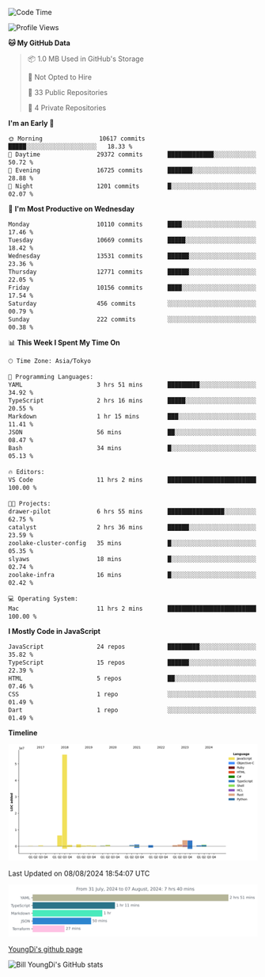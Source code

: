 <!--START_SECTION:waka-->
![Code Time](http://img.shields.io/badge/Code%20Time-836%20hrs%2040%20mins-blue)

![Profile Views](http://img.shields.io/badge/Profile%20Views-0-blue)

**🐱 My GitHub Data** 

> 📦 1.0 MB Used in GitHub's Storage 
 > 
> 🚫 Not Opted to Hire
 > 
> 📜 33 Public Repositories 
 > 
> 🔑 4 Private Repositories 
 > 
**I'm an Early 🐤** 

```text
🌞 Morning                10617 commits       █████░░░░░░░░░░░░░░░░░░░░   18.33 % 
🌆 Daytime                29372 commits       █████████████░░░░░░░░░░░░   50.72 % 
🌃 Evening                16725 commits       ███████░░░░░░░░░░░░░░░░░░   28.88 % 
🌙 Night                  1201 commits        █░░░░░░░░░░░░░░░░░░░░░░░░   02.07 % 
```
📅 **I'm Most Productive on Wednesday** 

```text
Monday                   10110 commits       ████░░░░░░░░░░░░░░░░░░░░░   17.46 % 
Tuesday                  10669 commits       █████░░░░░░░░░░░░░░░░░░░░   18.42 % 
Wednesday                13531 commits       ██████░░░░░░░░░░░░░░░░░░░   23.36 % 
Thursday                 12771 commits       ██████░░░░░░░░░░░░░░░░░░░   22.05 % 
Friday                   10156 commits       ████░░░░░░░░░░░░░░░░░░░░░   17.54 % 
Saturday                 456 commits         ░░░░░░░░░░░░░░░░░░░░░░░░░   00.79 % 
Sunday                   222 commits         ░░░░░░░░░░░░░░░░░░░░░░░░░   00.38 % 
```


📊 **This Week I Spent My Time On** 

```text
🕑︎ Time Zone: Asia/Tokyo

💬 Programming Languages: 
YAML                     3 hrs 51 mins       █████████░░░░░░░░░░░░░░░░   34.92 % 
TypeScript               2 hrs 16 mins       █████░░░░░░░░░░░░░░░░░░░░   20.55 % 
Markdown                 1 hr 15 mins        ███░░░░░░░░░░░░░░░░░░░░░░   11.41 % 
JSON                     56 mins             ██░░░░░░░░░░░░░░░░░░░░░░░   08.47 % 
Bash                     34 mins             █░░░░░░░░░░░░░░░░░░░░░░░░   05.13 % 

🔥 Editors: 
VS Code                  11 hrs 2 mins       █████████████████████████   100.00 % 

🐱‍💻 Projects: 
drawer-pilot             6 hrs 55 mins       ████████████████░░░░░░░░░   62.75 % 
catalyst                 2 hrs 36 mins       ██████░░░░░░░░░░░░░░░░░░░   23.59 % 
zoolake-cluster-config   35 mins             █░░░░░░░░░░░░░░░░░░░░░░░░   05.35 % 
slyaws                   18 mins             █░░░░░░░░░░░░░░░░░░░░░░░░   02.74 % 
zoolake-infra            16 mins             █░░░░░░░░░░░░░░░░░░░░░░░░   02.42 % 

💻 Operating System: 
Mac                      11 hrs 2 mins       █████████████████████████   100.00 % 
```

**I Mostly Code in JavaScript** 

```text
JavaScript               24 repos            █████████░░░░░░░░░░░░░░░░   35.82 % 
TypeScript               15 repos            ██████░░░░░░░░░░░░░░░░░░░   22.39 % 
HTML                     5 repos             ██░░░░░░░░░░░░░░░░░░░░░░░   07.46 % 
CSS                      1 repo              ░░░░░░░░░░░░░░░░░░░░░░░░░   01.49 % 
Dart                     1 repo              ░░░░░░░░░░░░░░░░░░░░░░░░░   01.49 % 
```



**Timeline**

![Lines of Code chart](https://raw.githubusercontent.com/Youngdi/Youngdi/master/assets/bar_graph.png)


 Last Updated on 08/08/2024 18:54:07 UTC
<!--END_SECTION:waka-->

![wakatime](./images/stat.svg)

[YoungDi's github page](https://youngdi.github.io)

![Bill YoungDi's GitHub stats](https://github-readme-stats.vercel.app/api?username=youngdi&count_private=true&show_icons=true)
